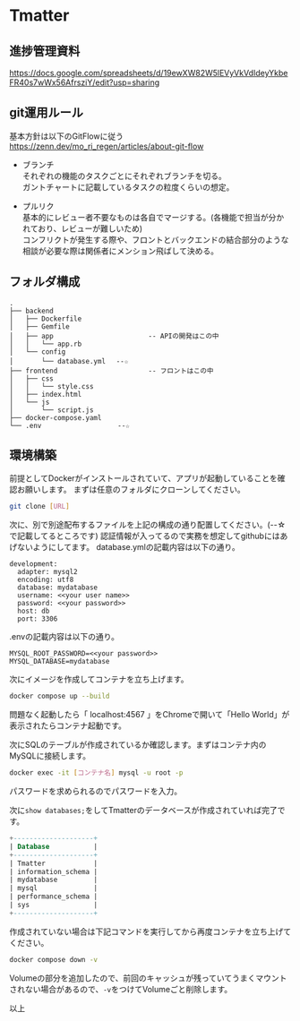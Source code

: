 # Tmatter

## 進捗管理資料
https://docs.google.com/spreadsheets/d/19ewXW82W5lEVyVkVdIdeyYkbeFR40s7wWx56AfrsziY/edit?usp=sharing

## git運用ルール
基本方針は以下のGitFlowに従う<br>
https://zenn.dev/mo_ri_regen/articles/about-git-flow

- ブランチ <br>
それぞれの機能のタスクごとにそれぞれブランチを切る。 <br>
ガントチャートに記載しているタスクの粒度くらいの想定。

- プルリク <br>
基本的にレビュー者不要なものは各自でマージする。(各機能で担当が分かれており、レビューが難しいため) <br>
コンフリクトが発生する際や、フロントとバックエンドの結合部分のような相談が必要な際は関係者にメンション飛ばして決める。

## フォルダ構成
```
.
├── backend
│   ├── Dockerfile
│   ├── Gemfile
│   ├── app　　　　                 -- APIの開発はこの中
│   │   └── app.rb
│   └── config
│       └── database.yml　 --☆
├── frontend　　　　                -- フロントはこの中
│   ├── css
│   │   └── style.css
│   ├── index.html
│   └── js
│       └── script.js
├── docker-compose.yaml
└── .env                   --☆
```

## 環境構築
前提としてDockerがインストールされていて、アプリが起動していることを確認お願いします。
まずは任意のフォルダにクローンしてください。
```bash
git clone [URL]
```
次に、別で別途配布するファイルを上記の構成の通り配置してください。(--☆で記載してるところです)
認証情報が入ってるので実務を想定してgithubにはあげないようにしてます。
database.ymlの記載内容は以下の通り。
```
development:
  adapter: mysql2
  encoding: utf8
  database: mydatabase
  username: <<your user name>>
  password: <<your password>>
  host: db
  port: 3306
```

.envの記載内容は以下の通り。
```
MYSQL_ROOT_PASSWORD=<<your password>>
MYSQL_DATABASE=mydatabase
```


次にイメージを作成してコンテナを立ち上げます。
```bash
docker compose up --build
```
問題なく起動したら「 localhost:4567 」をChromeで開いて「Hello World」が表示されたらコンテナ起動です。

次にSQLのテーブルが作成されているか確認します。まずはコンテナ内のMySQLに接続します。
```bash
docker exec -it [コンテナ名] mysql -u root -p
```
パスワードを求められるのでパスワードを入力。

次に```show databases;```をしてTmatterのデータベースが作成されていれば完了です。
```sql
+--------------------+
| Database           |
+--------------------+
| Tmatter            |
| information_schema |
| mydatabase         |
| mysql              |
| performance_schema |
| sys                |
+--------------------+
```

作成されていない場合は下記コマンドを実行してから再度コンテナを立ち上げてください。
```bash
docker compose down -v
```

Volumeの部分を追加したので、前回のキャッシュが残っていてうまくマウントされない場合があるので、```-v```をつけてVolumeごと削除します。

以上
